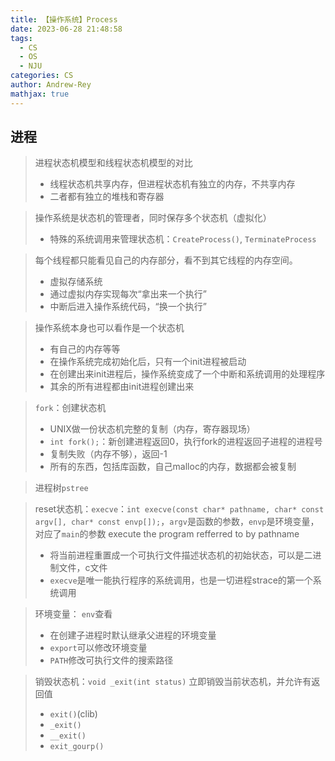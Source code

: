 ```yaml
---
title: 【操作系统】Process
date: 2023-06-28 21:48:58
tags:
  - CS
  - OS
  - NJU
categories: CS
author: Andrew-Rey
mathjax: true
---
```



<!--more-->

## 进程

> 进程状态机模型和线程状态机模型的对比
>
> - 线程状态机共享内存，但进程状态机有独立的内存，不共享内存
> - 二者都有独立的堆栈和寄存器

> 操作系统是状态机的管理者，同时保存多个状态机（虚拟化）
>
> - 特殊的系统调用来管理状态机：`CreateProcess()`, `TerminateProcess`

> 每个线程都只能看见自己的内存部分，看不到其它线程的内存空间。
>
> - 虚拟存储系统
> - 通过虚拟内存实现每次“拿出来一个执行”
> - 中断后进入操作系统代码，“换一个执行”

> 操作系统本身也可以看作是一个状态机
>
> - 有自己的内存等等
> - 在操作系统完成初始化后，只有一个init进程被启动
> - 在创建出来init进程后，操作系统变成了一个中断和系统调用的处理程序
> - 其余的所有进程都由init进程创建出来

> `fork`：创建状态机
>
> - UNIX做一份状态机完整的复制（内存，寄存器现场）
> - `int fork();`：新创建进程返回0，执行fork的进程返回子进程的进程号
> - 复制失败（内存不够），返回-1
> - 所有的东西，包括库函数，自己malloc的内存，数据都会被复制

> 进程树`pstree`

> reset状态机：`execve`：`int execve(const char* pathname, char* const argv[], char* const envp[]);`，`argv`是函数的参数，`envp`是环境变量，对应了`main`的参数
> execute the program refferred to by pathname
> - 将当前进程重置成一个可执行文件描述状态机的初始状态，可以是二进制文件，c文件
> - `execve`是唯一能执行程序的系统调用，也是一切进程strace的第一个系统调用

> 环境变量：
> `env`查看
> - 在创建子进程时默认继承父进程的环境变量
> - `export`可以修改环境变量
> - `PATH`修改可执行文件的搜索路径

> 销毁状态机：`void _exit(int status)`
> 立即销毁当前状态机，并允许有返回值
>
> - `exit()`(clib)
> - `_exit()`
> - `__exit()`
> - `exit_gourp()`